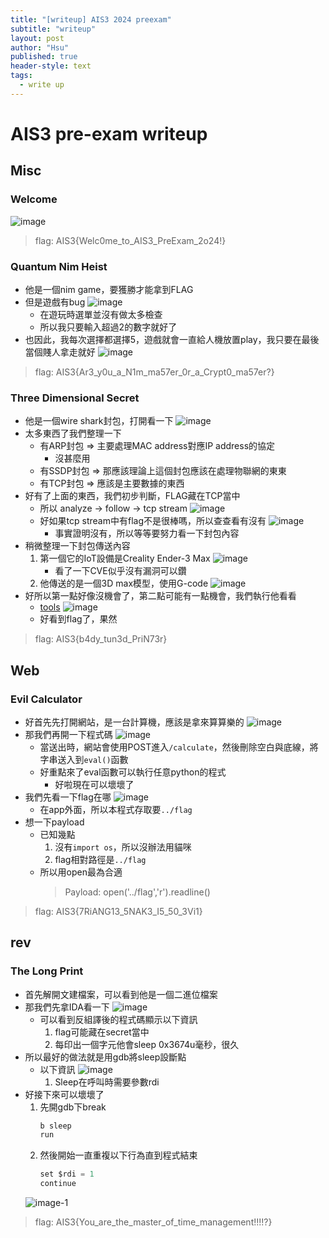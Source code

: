 ```yaml
---
title: "[writeup] AIS3 2024 preexam"
subtitle: "writeup"
layout: post
author: "Hsu"
published: true
header-style: text
tags:
  - write up
---
```

# AIS3 pre-exam writeup

## Misc
### Welcome
![image](https://hackmd.io/_uploads/r1qJ49M4A.png)

> flag: AIS3{Welc0me_to_AIS3_PreExam_2o24!}

### Quantum Nim Heist
- 他是一個nim game，要獲勝才能拿到FLAG
- 但是遊戲有bug
    ![image](https://hackmd.io/_uploads/Hk9uEcfEC.png)
    - 在遊玩時選單並沒有做太多檢查
    - 所以我只要輸入超過2的數字就好了
- 也因此，我每次選擇都選擇5，遊戲就會一直給人機放置play，我只要在最後當個賤人拿走就好
    ![image](https://hackmd.io/_uploads/BJtES9G4C.png)

> flag:  AIS3{Ar3_y0u_a_N1m_ma57er_0r_a_Crypt0_ma57er?}
    
    
### Three Dimensional Secret
- 他是一個wire shark封包，打開看一下
    ![image](https://hackmd.io/_uploads/r1jZ8cMNC.png)
- 太多東西了我們整理一下
    - 有ARP封包 => 主要處理MAC address對應IP address的協定
        - 沒甚麼用
    - 有SSDP封包 => 那應該理論上這個封包應該在處理物聯網的東東
    - 有TCP封包 => 應該是主要數據的東西
- 好有了上面的東西，我們初步判斷，FLAG藏在TCP當中
    - 所以 analyze -> follow -> tcp stream
        ![image](https://hackmd.io/_uploads/BkDVP5MVR.png)
    - 好如果tcp stream中有flag不是很棒嗎，所以查查看有沒有
        ![image](https://hackmd.io/_uploads/HJ6vD5GEC.png)
        - 事實證明沒有，所以等等要努力看一下封包內容
- 稍微整理一下封包傳送內容
    1. 第一個它的IoT設備是Creality Ender-3 Max
        ![image](https://hackmd.io/_uploads/HJ83DcG4A.png)
        - 看了一下CVE似乎沒有漏洞可以鑽
    2. 他傳送的是一個3D max模型，使用G-code
        ![image](https://hackmd.io/_uploads/Sywg_cGER.png)
- 好所以第一點好像沒機會了，第二點可能有一點機會，我們執行他看看
    - [tools](https://nraynaud.github.io/webgcode/)
    ![image](https://hackmd.io/_uploads/SyeLYcf4C.png)
    - 好看到flag了，果然

> flag: AIS3{b4dy_tun3d_PriN73r}

## Web
### Evil Calculator
- 好首先先打開網站，是一台計算機，應該是拿來算算樂的
    ![image](https://hackmd.io/_uploads/ByJTt5G4R.png)
- 那我們再開一下程式碼
    ![image](https://hackmd.io/_uploads/HkGLqqG40.png)
    - 當送出時，網站會使用POST進入`/calculate`，然後刪除空白與底線，將字串送入到`eval()`函數
    - 好重點來了eval函數可以執行任意python的程式
        - 好啦現在可以壞壞了
- 我們先看一下flag在哪
    ![image](https://hackmd.io/_uploads/Sk79oqz4A.png)
    - 在app外面，所以本程式存取要`../flag`
- 想一下payload
    - 已知幾點
        1. 沒有`import os`，所以沒辦法用貓咪
        2. flag相對路徑是`../flag`
    - 所以用open最為合適
        > Payload: open('../flag','r').readline()
> flag: AIS3{7RiANG13_5NAK3_I5_50_3Vi1}

## rev
### The Long Print
- 首先解開文建檔案，可以看到他是一個二進位檔案
- 那我們先拿IDA看一下
    ![image](https://hackmd.io/_uploads/rkAHTqGNR.png)
    - 可以看到反組譯後的程式碼顯示以下資訊
        1. flag可能藏在secret當中
        2. 每印出一個字元他會sleep 0x3674u毫秒，很久
- 所以最好的做法就是用gdb將sleep設斷點
    - 以下資訊
        ![image](https://hackmd.io/_uploads/HyfmesMVR.png)
        1. Sleep在呼叫時需要參數rdi
- 好接下來可以壞壞了
    1. 先開gdb下break
        ```s
        b sleep
        run
        ```
    2. 然後開始一直重複以下行為直到程式結束
        ```s
        set $rdi = 1
        continue
        ```
    ![image-1](https://hackmd.io/_uploads/HytMZsfN0.png)
> flag: AIS3{You_are_the_master_of_time_management!!!!?}

